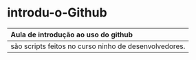 # introdu-o-Github

Aula de introdução ao uso do github | 
:--------- | 
são scripts feitos no curso ninho de desenvolvedores.|
